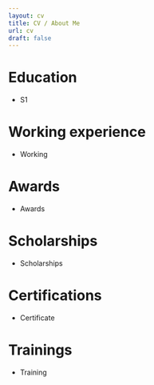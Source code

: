 ```yaml
---
layout: cv
title: CV / About Me
url: cv
draft: false
---
```


# Education
- S1

# Working experience
- Working

# Awards
- Awards

# Scholarships
- Scholarships

# Certifications
- Certificate

# Trainings
- Training
